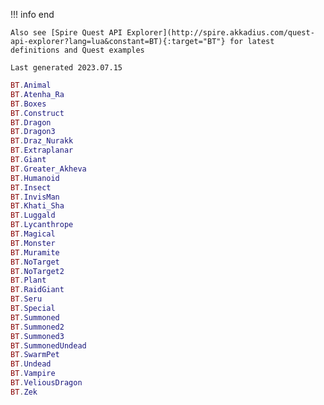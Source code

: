 !!! info end

    Also see [Spire Quest API Explorer](http://spire.akkadius.com/quest-api-explorer?lang=lua&constant=BT){:target="BT"} for latest definitions and Quest examples

    Last generated 2023.07.15

``` lua
BT.Animal
BT.Atenha_Ra
BT.Boxes
BT.Construct
BT.Dragon
BT.Dragon3
BT.Draz_Nurakk
BT.Extraplanar
BT.Giant
BT.Greater_Akheva
BT.Humanoid
BT.Insect
BT.InvisMan
BT.Khati_Sha
BT.Luggald
BT.Lycanthrope
BT.Magical
BT.Monster
BT.Muramite
BT.NoTarget
BT.NoTarget2
BT.Plant
BT.RaidGiant
BT.Seru
BT.Special
BT.Summoned
BT.Summoned2
BT.Summoned3
BT.SummonedUndead
BT.SwarmPet
BT.Undead
BT.Vampire
BT.VeliousDragon
BT.Zek

```
